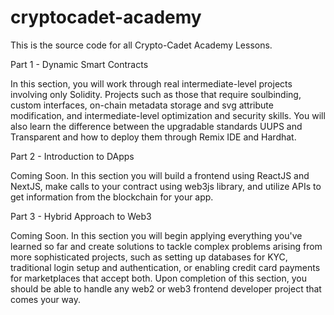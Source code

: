 # cryptocadet-academy
This is the source code for all Crypto-Cadet Academy Lessons.

Part 1 - Dynamic Smart Contracts

In this section, you will work through real intermediate-level projects involving only Solidity. Projects such as those that require soulbinding, 
custom interfaces, on-chain metadata storage and svg attribute modification, and intermediate-level optimization and security skills. You will also
learn the difference between the upgradable standards UUPS and Transparent and how to deploy them through Remix IDE and Hardhat.


Part 2 - Introduction to DApps

Coming Soon. In this section you will build a frontend using ReactJS and NextJS, make calls to your contract using web3js library, and utilize APIs 
to get information from the blockchain for your app. 


Part 3 - Hybrid Approach to Web3 

Coming Soon. In this section you will begin applying everything you've learned so far and create solutions to tackle complex problems arising from 
more sophisticated projects, such as setting up databases for KYC, traditional login setup and authentication, or enabling credit card payments 
for marketplaces that accept both. Upon completion of this section, you should be able to handle any web2 or web3 frontend developer project that
comes your way.
